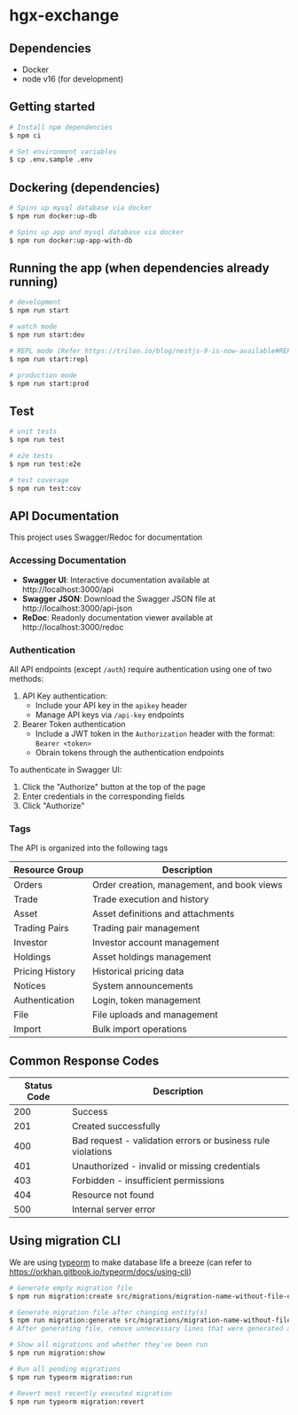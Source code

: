 # hgx-exchange

## Dependencies

- Docker
- node v16 (for development)

## Getting started

```bash
# Install npm dependencies
$ npm ci

# Set environment variables
$ cp .env.sample .env

```

## Dockering (dependencies)

```bash
# Spins up mysql database via docker
$ npm run docker:up-db

# Spins up app and mysql database via docker
$ npm run docker:up-app-with-db
```

## Running the app (when dependencies already running)

```bash
# development
$ npm run start

# watch mode
$ npm run start:dev

# REPL mode (Refer https://trilon.io/blog/nestjs-9-is-now-available#REPL-read-eval-print-loop-)
$ npm run start:repl

# production mode
$ npm run start:prod
```

## Test

```bash
# unit tests
$ npm run test

# e2e tests
$ npm run test:e2e

# test coverage
$ npm run test:cov
```
## API Documentation

This project uses Swagger/Redoc for documentation

### Accessing Documentation
- **Swagger UI**: Interactive documentation available at http://localhost:3000/api
- **Swagger JSON**: Download the Swagger JSON file at http://localhost:3000/api-json
- **ReDoc**: Readonly documentation viewer available at http://localhost:3000/redoc  

### Authentication
All API endpoints (except `/auth`) require authentication using one of two methods:
1. API Key authentication:
    - Include your API key in the `apikey` header
    - Manage API keys via `/api-key` endpoints
2. Bearer Token authentication
    - Include a JWT token in the `Authorization` header with the format: `Bearer <token>`
    - Obrain tokens through the authentication endpoints

To authenticate in Swagger UI:
1. Click the "Authorize" button at the top of the page
2. Enter credentials in the corresponding fields
3. Click "Authorize"

### Tags
The API is organized into the following tags

| Resource Group | Description |
|----------------|-------------|
| Orders | Order creation, management, and book views |
| Trade | Trade execution and history |
| Asset | Asset definitions and attachments |
| Trading Pairs | Trading pair management |
| Investor | Investor account management |
| Holdings | Asset holdings management |
| Pricing History | Historical pricing data |
| Notices | System announcements |
| Authentication | Login, token management |
| File | File uploads and management |
| Import | Bulk import operations |

## Common Response Codes

| Status Code | Description |
|-------------|-------------|
| 200 | Success |
| 201 | Created successfully |
| 400 | Bad request - validation errors or business rule violations |
| 401 | Unauthorized - invalid or missing credentials |
| 403 | Forbidden - insufficient permissions |
| 404 | Resource not found |
| 500 | Internal server error |

## Using migration CLI

We are using [typeorm](https://github.com/typeorm/typeorm) to make database life a breeze (can refer to <https://orkhan.gitbook.io/typeorm/docs/using-cli>)

```bash
# Generate empty migration file
$ npm run migration:create src/migrations/migration-name-without-file-extension

# Generate migration file after changing entity(s)
$ npm run migration:generate src/migrations/migration-name-without-file-extension
# After generating file, remove unnecessary lines that were generated and only keep the ones that are relevant to the changes that you made

# Show all migrations and whether they've been run
$ npm run migration:show

# Run all pending migrations
$ npm run typeorm migration:run

# Revert most recently executed migration
$ npm run typeorm migration:revert
```
